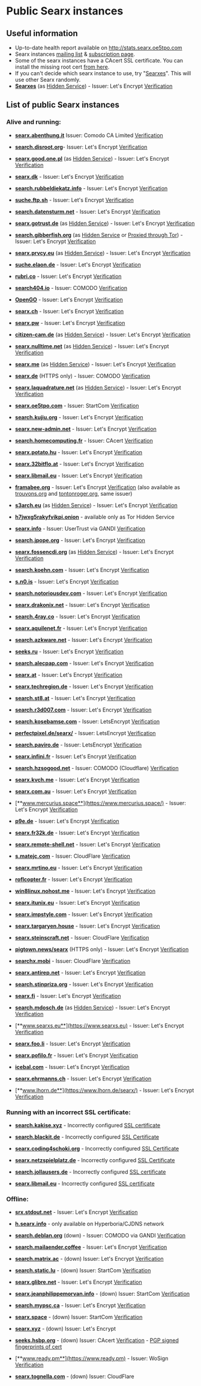 # Public Searx instances

## Useful information

 * Up-to-date health report available on http://stats.searx.oe5tpo.com
 * Searx instances [mailing list](mailto:searx-instances@autistici.org) & [subscription page](https://www.autistici.org/mailman/listinfo/searx-instances).
 * Some of the searx instances have a CAcert SSL certificate. You can install the missing root cert [from here](http://www.cacert.org/index.php?id=3).
 * If you can't decide which searx instance to use, try "[Searxes](https://searxes.danwin1210.me/)". This will use other Searx randomly.
 * [**Searxes**](https://searxes.danwin1210.me/) (as [Hidden Service](http://searxeszsqlt6325.onion/)) - Issuer: Let's Encrypt [Verification](https://www.ssllabs.com/ssltest/analyze.html?d=searxes.danwin1210.me)

## List of public Searx instances

### Alive and running:
* [**searx.abenthung.it**](https://searx.abenthung.it/) Issuer: Comodo CA Limited [Verification](https://www.ssllabs.com/ssltest/analyze.html?d=searx.abenthung.it)

* [**search.disroot.org**](https://search.disroot.org/)- Issuer: Let's Encrypt [Verification](https://www.ssllabs.com/ssltest/analyze.html?d=search.disroot.org)

* [**searx.good.one.pl**](https://searx.good.one.pl) (as [Hidden Service](http://searxl7u2y6gvonm.onion/)) - Issuer: Let's Encrypt [Verification](https://www.ssllabs.com/ssltest/analyze.html?d=searx.good.one.pl)

* [**searx.dk**](https://searx.dk/) - Issuer: Let's Encrypt [Verification](https://www.ssllabs.com/ssltest/analyze.html?d=searx.dk)

* [**search.rubbeldiekatz.info**](https://search.rubbeldiekatz.info/) - Issuer: Let's Encrypt [Verification](https://www.ssllabs.com/ssltest/analyze.html?d=search.rubbeldiekatz.info)

* [**suche.ftp.sh**](https://suche.ftp.sh/) - Issuer: Let's Encrypt [Verification](https://www.ssllabs.com/ssltest/analyze.html?d=suche.ftp.sh)

* [**search.datensturm.net**](https://search.datensturm.net/) - Issuer: Let's Encrypt [Verification](https://www.ssllabs.com/ssltest/analyze.html?d=search.datensturm.net)

* [**searx.gotrust.de**](https://searx.gotrust.de/) (as [Hidden Service](http://nxhhwbbxc4khvvlw.onion/))  - Issuer: Let's Encrypt [Verification](https://www.ssllabs.com/ssltest/analyze.html?d=searx.gotrust.de)

* [**search.gibberfish.org**](https://search.gibberfish.org/) (as [Hidden Service](http://o2jdk5mdsijm2b7l.onion/) or [Proxied through Tor](https://search.gibberfish.org/tor/)) - Issuer: Let's Encrypt [Verification](https://www.ssllabs.com/ssltest/analyze.html?d=search.gibberfish.org)

* [**searx.prvcy.eu**](https://searx.prvcy.eu/) (as [Hidden Service](http://twmpzbyurmu2hjpp.onion/)) - Issuer: Let's Encrypt [Verification](https://www.ssllabs.com/ssltest/analyze.html?d=searx.prvcy.eu)

* [**suche.elaon.de**](https://suche.elaon.de) - Issuer: Let's Encrypt [Verification](https://www.ssllabs.com/ssltest/analyze.html?d=suche.elaon.de)

* [**rubri.co**](https://rubri.co) - Issuer: Let's Encrypt [Verification](https://www.ssllabs.com/ssltest/analyze.html?d=rubri.co)

* [**search404.io**](https://www.search404.io/) - Issuer: COMODO [Verification](https://www.ssllabs.com/ssltest/analyze.html?d=search404.io) 

* [**OpenGO**](https://www.opengo.nl) - Issuer: Let's Encrypt [Verification](https://www.ssllabs.com/ssltest/analyze.html?d=www.opengo.nl) 

* [**searx.ch**](https://searx.ch/) - Issuer: Let's Encrypt [Verification](https://www.ssllabs.com/ssltest/analyze.html?d=searx.ch) 

* [**searx.pw**](https://searx.pw/) - Issuer: Let's Encrypt [Verification](https://www.ssllabs.com/ssltest/analyze.html?d=searx.pw) 

* [**citizen-cam.de**](https://citizen-cam.de/) (as [Hidden Service](http://eljwdzi4pgrrlwwq.onion/)) - Issuer: Let's Encrypt [Verification](https://www.ssllabs.com/ssltest/analyze.html?d=citizen-cam.de)

* [**searx.nulltime.net**](https://searx.nulltime.net/) (as [Hidden Service](http://searx7gwtu5rh6wr.onion)) - Issuer: Let's Encrypt [Verification](https://www.ssllabs.com/ssltest/analyze.html?d=searx.nulltime.net)  

* [**searx.me**](https://searx.me) (as [Hidden Service](http://ulrn6sryqaifefld.onion/)) - Issuer: Let's Encrypt [Verification](https://www.ssllabs.com/ssltest/analyze.html?d=searx.me)

* [**searx.de**](https://www.searx.de/) (HTTPS only) - Issuer: COMODO [Verification](https://www.ssllabs.com/ssltest/analyze.html?d=searx.de)

* [**searx.laquadrature.net**](https://searx.laquadrature.net) (as [Hidden Service](http://searchb5a7tmimez.onion/)) - Issuer: Let's Encrypt [Verification](https://www.ssllabs.com/ssltest/analyze.html?d=searx.laquadrature.net)

* [**searx.oe5tpo.com**](https://searx.oe5tpo.com) - Issuer: StartCom [Verification](https://www.ssllabs.com/ssltest/analyze.html?d=searx.oe5tpo.com)

* [**search.kujiu.org**](https://search.kujiu.org) - Issuer: Let's Encrypt [Verification](https://www.ssllabs.com/ssltest/analyze.html?d=search.kujiu.org)

* [**searx.new-admin.net**](https://searx.new-admin.net) - Issuer: Let's Encrypt [Verification](https://www.ssllabs.com/ssltest/analyze.html?d=searx.new-admin.net)

* [**search.homecomputing.fr**](https://search.homecomputing.fr/) - Issuer: CAcert [Verification](https://www.ssllabs.com/ssltest/analyze.html?d=search.homecomputing.fr)

* [**searx.potato.hu**](https://searx.potato.hu) - Issuer: Let's Encrypt [Verification](https://www.ssllabs.com/ssltest/analyze.html?d=searx.potato.hu)

* [**searx.32bitflo.at**](https://searx.32bitflo.at) - Issuer: Let's Encrypt [Verification](https://www.ssllabs.com/ssltest/analyze.html?d=searx.32bitflo.at)

* [**searx.libmail.eu**](https://searx.libmail.eu/) - Issuer: Let's Encrypt [Verification](https://www.ssllabs.com/ssltest/analyze.html?d=searx.libmail.eu/)

* [**framabee.org**](https://framabee.org/) - Issuer: Let's Encrypt [Verification](https://www.ssllabs.com/ssltest/analyze.html?d=framabee.org) (also available as [trouvons.org](https://trouvons.org) and [tontonroger.org](https://tontonroger.org), same issuer)

* [**s3arch.eu**](https://s3arch.eu) (as [Hidden Service](http://eb6w5ctgodhchf3p.onion)) - Issuer: Let's Encrypt 
[Verification](https://www.ssllabs.com/ssltest/analyze.html?d=s3arch.eu&hideResults=on)

* [**h7jwxg5rakyfvikpi.onion**](http://7jwxg5rakyfvikpi.onion/) - available only as Tor Hidden Service

* [**searx.info**](https://searx.info) - Issuer: UserTrust via GANDI [Verification](https://www.ssllabs.com/ssltest/analyze.html?d=searx.info)

* [**search.jpope.org**](https://search.jpope.org) - Issuer: Let's Encrypt [Verification](https://www.ssllabs.com/ssltest/analyze.html?d=search.jpope.org)

* [**searx.fossencdi.org**](https://searx.fossencdi.org) (as [Hidden Service](http://searx.cwuzdtzlubq5uual.onion/)) - Issuer: Let's Encrypt [Verification](https://www.ssllabs.com/ssltest/analyze.html?d=searx.fossencdi.org)

* [**search.koehn.com**](https://search.koehn.com) - Issuer: Let's Encrypt [Verification](https://www.ssllabs.com/ssltest/analyze.html?d=search.koehn.com)

* [**s.n0.is**](https://s.n0.is) - Issuer: Let's Encrypt [Verification](https://www.ssllabs.com/ssltest/analyze.html?d=s.n0.is)

* [**search.notoriousdev.com**](https://search.notoriousdev.com) - Issuer: Let's Encrypt [Verification](https://www.ssllabs.com/ssltest/analyze.html?d=search.notoriousdev.com)

* [**searx.drakonix.net**](https://searx.drakonix.net) - Issuer: Let's Encrypt [Verification](https://www.ssllabs.com/ssltest/analyze.html?d=searx.drakonix.net)

* [**search.4ray.co**](https://search.4ray.co/) - Issuer: Let's Encrypt [Verification](https://www.ssllabs.com/ssltest/analyze.html?d=search.4ray.co)

* [**searx.aquilenet.fr**](https://searx.aquilenet.fr/) - Issuer: Let's Encrypt [Verification](https://www.ssllabs.com/ssltest/analyze.html?d=searx.aquilenet.fr)

* [**search.azkware.net**](https://search.azkware.net/) - Issuer: Let's Encrypt [Verification](https://www.ssllabs.com/ssltest/analyze.html?d=search.azkware.net)

* [**seeks.ru**](https://seeks.ru/) - Issuer: Let's Encrypt [Verification](https://www.ssllabs.com/ssltest/analyze.html?d=seeks.ru)

* [**search.alecpap.com**](https://search.alecpap.com/) - Issuer: Let's Encrypt [Verification](https://www.ssllabs.com/ssltest/analyze.html?d=search.alecpap.com)

* [**searx.at**](https://searx.at/) - Issuer: Let's Encrypt [Verification](https://www.ssllabs.com/ssltest/analyze.html?d=searx.at)

* [**searx.techregion.de**](https://searx.techregion.de/) - Issuer: Let's Encrypt [Verification](https://www.ssllabs.com/ssltest/analyze.html?d=searx.techregion.de)

* [**search.st8.at**](https://search.st8.at/) - Issuer: Let's Encrypt [Verification](https://www.ssllabs.com/ssltest/analyze.html?d=search.st8.at)

* [**search.r3d007.com**](https://search.r3d007.com/) - Issuer: Let's Encrypt [Verification](https://www.ssllabs.com/ssltest/analyze.html?d=r3d007.com)

* [**search.kosebamse.com**](https://search.kosebamse.com/) - Issuer: LetsEncrypt [Verification](https://www.ssllabs.com/ssltest/analyze.html?d=search.kosebamse.com)

* [**perfectpixel.de/searx/**](https://www.perfectpixel.de/searx/) - Issuer: LetsEncrypt [Verification](https://www.ssllabs.com/ssltest/analyze.html?d=www.perfectpixel.de)

* [**search.paviro.de**](https://search.paviro.de) - Issuer: LetsEncrypt [Verification](https://www.ssllabs.com/ssltest/analyze.html?d=search.paviro.de)

* [**searx.infini.fr**](https://searx.infini.fr) - Issuer: Let's Encrypt [Verification](https://www.ssllabs.com/ssltest/analyze.html?d=searx.infini.fr)

* [**search.hzsogood.net**](https://search.hzsogood.net/) - Issuer: COMODO (Cloudflare) [Verification](https://www.ssllabs.com/ssltest/analyze.html?d=search.hzsogood.net)

* [**searx.kvch.me**](https://searx.kvch.me) - Issuer: Let's Encrypt [Verification](https://www.ssllabs.com/ssltest/analyze.html?d=searx.kvch.me)

* [**searx.com.au**](https://searx.com.au) - Issuer: Let's Encrypt [Verification](https://www.ssllabs.com/ssltest/analyze.html?d=searx.com.au)

* [**www.mercurius.space**](https://www.mercurius.space/) - Issuer: Let's Encrypt [Verification](https://www.ssllabs.com/ssltest/analyze.html?d=www.mercurius.space)

* [**p9e.de**](https://p9e.de/) - Issuer: Let's Encrypt [Verification](https://www.ssllabs.com/ssltest/analyze.html?d=p9e.de)

* [**searx.fr32k.de**](https://searx.fr32k.de/) - Issuer: Let's Encrypt [Verification](https://www.ssllabs.com/ssltest/analyze.html?d=searx.fr32k.de)

* [**searx.remote-shell.net**](https://searx.remote-shell.net/) - Issuer: Let's Encrypt [Verification](https://www.ssllabs.com/ssltest/analyze.html?d=searx.remote-shell.net)

* [**s.matejc.com**](https://s.matejc.com/) - Issuer: CloudFlare [Verification](https://www.ssllabs.com/ssltest/analyze.html?d=s.matejc.com)

* [**searx.mrtino.eu**](https://searx.mrtino.eu) - Issuer: Let's Encrypt [Verification](https://www.ssllabs.com/ssltest/analyze.html?d=searx.mrtino.eu)

* [**roflcopter.fr**](https://wtf.roflcopter.fr/searx) - Issuer: Let's Encrypt [Verification](https://www.ssllabs.com/ssltest/analyze.html?d=wtf.roflcopter.fr)

* [**win8linux.nohost.me**](https://win8linux.nohost.me/searx/) - Issuer: Let's Encrypt [Verification](https://www.ssllabs.com/ssltest/analyze.html?d=win8linux.nohost.me)

* [**searx.itunix.eu**](https://searx.itunix.eu/) - Issuer: Let's Encrypt [Verification](https://www.ssllabs.com/ssltest/analyze.html?d=searx.itunix.eu)

* [**searx.impstyle.com**](https://searx.impstyle.com) - Issuer: Let's Encrypt [Verification](https://www.ssllabs.com/ssltest/analyze.html?d=searx.impstyle.com)

* [**searx.targaryen.house**](https://searx.targaryen.house/) - Issuer: Let's Encrypt [Verification](https://www.ssllabs.com/ssltest/analyze.html?d=searx.targaryen.house)

* [**searx.steinscraft.net**](https://searx.steinscraft.net/) - Issuer: CloudFlare [Verification](https://www.ssllabs.com/ssltest/analyze.html?d=searx.steinscraft.net)

* [**pigtown.news/searx**](https://pigtown.news/searx/) (HTTPS only) - Issuer: Let's Encrypt [Verification](https://www.ssllabs.com/ssltest/analyze.html?d=pigtown.news)

* [**searchx.mobi**](https://searchx.mobi/) - Issuer: CloudFlare [Verification](https://www.ssllabs.com/ssltest/analyze.html?d=searchx.mobi)

* [**searx.antirep.net**](https://searx.antirep.net/) - Issuer: Let's Encrypt [Verification](https://www.ssllabs.com/ssltest/analyze.html?d=searx.antirep.net)

* [**search.stinpriza.org**](https://search.stinpriza.org) - Issuer: Let's Encrypt 
[Verification](https://www.ssllabs.com/ssltest/analyze.html?d=search.stinpriza.org&hideResults=on)

* [**searx.fi**](https://searx.fi) - Issuer: Let's Encrypt 
[Verification](https://www.ssllabs.com/ssltest/analyze.html?d=searx.fi&hideResults=on)

* [**search.mdosch.de**](https://search.mdosch.de/) (as [Hidden Service](http://search.4bkxscubgtxwvhpe.onion/)) - Issuer: Let's Encrypt
[Verification](https://www.ssllabs.com/ssltest/analyze.html?d=search.mdosch.de)

* [**www.searxs.eu**](https://www.searxs.eu) - Issuer: Let's Encrypt 
[Verification](https://www.ssllabs.com/ssltest/analyze.html?d=www.searxs.eu&hideResults=on)

* [**searx.foo.li**](https://searx.foo.li) - Issuer: Let's Encrypt 
[Verification](https://www.ssllabs.com/ssltest/analyze.html?d=searx.foo.li&hideResults=on)

* [**searx.pofilo.fr**](https://searx.pofilo.fr) - Issuer: Let's Encrypt 
[Verification](https://www.ssllabs.com/ssltest/analyze.html?d=searx.pofilo.fr)

* [**icebal.com**](https://icebal.com) - Issuer: Let's Encrypt 
[Verification](https://www.ssllabs.com/ssltest/analyze.html?d=icebal.com)

* [**searx.ehrmanns.ch**](https://searx.ehrmanns.ch) - Issuer: Let's Encrypt 
[Verification](https://www.ssllabs.com/ssltest/analyze.html?d=searx.ehrmanns.ch)

* [**www.lhorn.de**](https://www.lhorn.de/searx/) - Issuer: Let's Encrypt [Verification](https://www.ssllabs.com/ssltest/analyze.html?d=www.lhorn.de&latest)

### Running with an incorrect SSL certificate:

* [**search.kakise.xyz**](https://search.kakise.xyz/) - Incorrectly configured [SSL certificate](https://www.ssllabs.com/ssltest/analyze.html?d=search.kakise.xyz)

* [**search.blackit.de**](https://search.blackit.de/) - Incorrectly configured [SSL Certificate](https://www.ssllabs.com/ssltest/analyze.html?d=search.blackit.de)

* [**searx.coding4schoki.org**](https://searx.coding4schoki.org/) - Incorrectly configured [SSL Certificate](https://www.ssllabs.com/ssltest/analyze.html?d=searx.coding4schoki.org)

* [**searx.netzspielplatz.de**](https://searx.netzspielplatz.de/) - Incorrectly configured [SSL Certificate](https://www.ssllabs.com/ssltest/analyze.html?d=searx.netzspielplatz.de)

* [**search.jollausers.de**](https://search.jollausers.de) - Incorrectly configured [SSL certificate](https://www.ssllabs.com/ssltest/analyze.html?d=search.jollausers.de)

* [**searx.libmail.eu**](http://searx.libmail.eu/) - Incorrectly configured [SSL certificate](https://www.ssllabs.com/ssltest/analyze.html?d=searx.libmail.eu)


### Offline:

* [**srx.stdout.net**](https://srx.stdout.net/) - Issuer: Let's Encrypt [Verification](https://www.ssllabs.com/ssltest/analyze.html?d=srx.stdout.net)

* [**h.searx.info**](http://h.searx.info) - only available on Hyperboria/CJDNS network

* [**search.deblan.org**](https://search.deblan.org/) (down) - Issuer: COMODO via GANDI [Verification](https://www.ssllabs.com/ssltest/analyze.html?d=search.deblan.org)

* [**search.mailaender.coffee**](https://search.mailaender.coffee/) - Issuer: Let's Encrypt [Verification](https://www.ssllabs.com/ssltest/analyze.html?d=search.mailaender.coffee)

* [**search.matrix.ac**](https://search.matrix.ac) - (down) Issuer: Let's Encrypt [Verification](https://www.ssllabs.com/ssltest/analyze.html?d=matrix.ac)

* [**search.static.lu**](https://search.static.lu/) - (down) Issuer: StartCom [Verification](https://www.ssllabs.com/ssltest/analyze.html?d=search.static.lu)

* [**searx.glibre.net**](https://searx.glibre.net) - Issuer: Let's Encrypt [Verification](https://www.ssllabs.com/ssltest/analyze.html?d=searx.glibre.net)

* [**searx.jeanphilippemorvan.info**](https://searx.jeanphilippemorvan.info/) - (down) Issuer: StartCom [Verification](https://www.ssllabs.com/ssltest/analyze.html?d=searx.jeanphilippemorvan.info)

* [**search.mypsc.ca**](https://search.mypsc.ca/) - Issuer: Let's Encrypt [Verification](https://www.ssllabs.com/ssltest/analyze.html?d=search.mypsc.ca)

* [**searx.space**](https://searx.space) - (down) Issuer: StartCom [Verification](https://www.ssllabs.com/ssltest/analyze.html?d=searx.space)

* [**searx.xyz**](https://searx.xyz) - (down) Issuer: Let's Encrypt

* [**seeks.hsbp.org**](https://seeks.hsbp.org/) - (down) Issuer: CAcert [Verification](https://www.ssllabs.com/ssltest/analyze.html?d=seeks.hsbp.org) - [PGP signed fingerprints of cert](https://seeks.hsbp.org/cert)

* [**www.ready.pm**](https://www.ready.pm) - Issuer: WoSign [Verification](https://www.ssllabs.com/ssltest/analyze.html?d=www.ready.pm)

* [**searx.tognella.com**](https://searx.tognella.com/) - (down) Issuer: CloudFlare 
